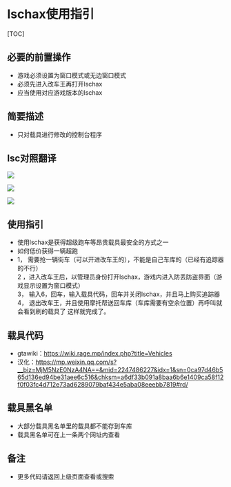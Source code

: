 



# lschax使用指引


[TOC]
##  必要的前置操作
- 游戏必须设置为窗口模式或无边窗口模式
- 必须先进入改车王再打开lschax
- 应当使用对应游戏版本的lschax

##  简要描述

- 只对载具进行修改的控制台程序


## lsc对照翻译
![](assets/1-g/7-2.png=300-)<BR>

![](assets/1-g/8-2.png=300-)<BR>

![](assets/1-g/9-2.png=300-)
## 使用指引
- 使用lschax是获得超级跑车等昂贵载具最安全的方式之一
- 如何低价获得一辆超跑
-  1， 需要抢一辆街车（可以开进改车王的），不能是自己车库的（已经有追踪器的不行）<BR>
2 ，进入改车王后，以管理员身份打开lschax，游戏内进入防丢防盗界面（游戏显示设置为窗口模式）<BR>
3， 输入6，回车，输入载具代码，回车并关闭lschax，并且马上购买追踪器<BR>
4， 退出改车王，并且使用摩托帮送回车库（车库需要有空余位置）再呼叫就会看到刷的载具了
这样就完成了。
## 载具代码
- gtawiki：https://wiki.rage.mp/index.php?title=Vehicles<BR>
- 汉化：https://mp.weixin.qq.com/s?__biz=MjM5NzE0NzA4NA==&mid=2247486227&idx=1&sn=0ca97d46b565d136ed94be31aee6c516&chksm=a6df33b091a8baa6b6e1409ca58f12f0f03fc4d712e73ad6289079baf434e5aba08eeebb7819#rd/
## 载具黑名单
- 大部分载具黑名单里的载具都不能存到车库
- 载具黑名单可在上一条两个网址内查看
## 备注

- 更多代码请返回上级页面查看或搜索

